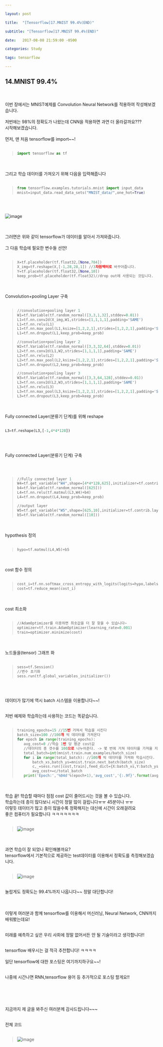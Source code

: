 ```yaml
---

layout: post

title:  "[Tensorflow]17.MNIST 99.4%(END)"

subtitle: "[Tensorflow]17.MNIST 99.4%(END)"

date:   2017-08-08 21:59:00 -0500

categories: Study

tags: tensorflow

---
```


## 14.MNIST 99.4%
<br>
<br>
이번 장에서는 MNIST예제를 Convolution Neural Network를 적용하여 작성해보겠습니다.
<br>
<br>
저번에는 98%의 정확도가 나왔는데 CNN을 적용하면 과연 더 올라갈까요???
<br>
시작해보겠습니다.
<br>
<br>
먼저, 맨 처음 tensorflow를 import~~!
<br>
<br>

>```python
>import tensorflow as tf
>```

<br>
<br>
그리고 학습 데이터를 가져오기 위해 다음을 입력해줍니다
<br>
<br>

>```python
>from tensorflow.examples.tutorials.mnist import input_data
>mnist=input_data.read_data_sets("MNIST_data/",one_hot=True)
>```

<br>
<br>

![image](/image/tensorflow_img/mn3.png)

<br>
<br>
그러면은 위와 같이 tensorflow가 데이터를 알아서 가져와줍니다.
<br>
<br>
그 다음 학습에 필요한 변수들 선언!
<br>
<br>

>```python
>X=tf.placeholder(tf.float32,[None,784])
>X_img=tf.reshape(X,[-1,28,28,1]) //3차원벡터로 바꾸어줍니다.
>Y=tf.placeholder(tf.float32,[None,10])
>keep_prob=tf.placeholder(tf.float32)//drop out에 사용되는 것입니다.
>```

<br>
<br>
Convolution+pooling Layer 구축
<br>
<br>

>```python
>//convolution+pooling layer 1
>W1=tf.Variable(tf.random_normal([3,3,1,32],stddev=0.01))
>L1=tf.nn.conv2d(X_img,W1,strides=[1,1,1,1],padding='SAME')
>L1=tf.nn.relu(L1)
>L1=tf.nn.max_pool(L1,ksize=[1,2,2,1],strides=[1,2,2,1],padding='SAME')
>L1=tf.nn.dropout(L1,keep_prob=keep_prob)
>
>//convolution+pooling layer 2
>W2=tf.Variable(tf.random_normal([3,3,32,64],stddev=0.01))
>L2=tf.nn.conv2d(L1,W2,strides=[1,1,1,1],padding='SAME')
>L2=tf.nn.relu(L2)
>L2=tf.nn.max_pool(L2,ksize=[1,2,2,1],strides=[1,2,2,1],padding='SAME')
>L2=tf.nn.dropout(L2,keep_prob=keep_prob)
>
>//convolution+pooling layer 3
>W3=tf.Variable(tf.random_normal([3,3,64,128],stddev=0.01))
>L3=tf.nn.conv2d(L2,W3,strides=[1,1,1,1],padding='SAME')
>L3=tf.nn.relu(L3)
>L3=tf.nn.max_pool(L3,ksize=[1,2,2,1],strides=[1,2,2,1],padding='SAME')
>L3=tf.nn.dropout(L3,keep_prob=keep_prob)
>
>```

<br>
<br>
Fully connected Layer(분류기 단계)를 위해 reshape
<br>
<br>

```python
L3=tf.reshape(L3,[-1,4*4*128])
```

<br>
<br>

Fully connected Layer(분류기 단계) 구축

<br>
<br>

>```python
>//Fully connected layer 1
>W4=tf.get_variable("W4",shape=[4*4*128,625],initializer=tf.contrib.layers.xavier_initializer())
>b4=tf.Variable(tf.random_normal([625]))
>L4=tf.nn.relu(tf.matmul(L3,W4)+b4)
>L4=tf.nn.dropout(L4,keep_prob=keep_prob)
>
>//output layer 
>W5=tf.get_variable("W5",shape=[625,10],initializer=tf.contrib.layers.xavier_initializer())
>b5=tf.Variable(tf.random_normal([10]))
>
>```

<br>
<br>
hypothesis 정의
<br>
<br>

>```python
>hypo=tf.matmul(L4,W5)+b5
>```

<br>
<br>
cost 함수 정의
<br>
<br>

>```python
>cost_i=tf.nn.softmax_cross_entropy_with_logits(logits=hypo,labels=Y)
>cost=tf.reduce_mean(cost_i)
>```

<br>
<br>
cost 최소화
<br>
<br>

>```python
>//AdamOptimizer를 이용하면 최솟값을 더 잘 찾을 수 있습니다~
>optimizer=tf.train.AdamOptimizer(learning_rate=0.001)
>train=optimizer.minimize(cost)
>```

<br>
<br>
노드들을(tensor) 그래프 화 
<br>
<br>

>```python
>sess=tf.Session()
>//변수 초기화
>sess.run(tf.global_variables_initializer())
>```

<br>
<br>

데이터가 많기에 역시 batch 시스템을 이용합니다~~!

<br>
저번 예제와 학습하는데 사용하는 코드는 똑같습니다.
<br>
<br>

>```python
>training_epochs=15 //15번 거쳐서 학습을 시킨다
>batch_size=100 //100개 씩 데이터를 가져온다
>for epoch in range(training_epochs): 
>    avg_cost=0 //학습 1번 당 평균 cost값
>    //데이터의 총 갯수를 100으로 나누어준다. -> 몇 번에 거쳐 데이터를 가져올 지 계산
>    total_batch=int(mnist.train.num_examples/batch_size) 
>    for i in range(total_batch): //100개 씩 데이터를 가져와 학습시킨다.
>        batch_xs,batch_ys=mnist.train.next_batch(batch_size) 
>        c,_=sess.run([cost,train],feed_dict={X:batch_xs,Y:batch_ys,keep_prob=0.7})
>        avg_cost+=c/total_batch
>    print('Epoch:','%04d'%(epoch+1),'avg_cost','{:.9f}'.format(avg_cost))
>```

<br>
<br>
학습 끝! 학습할 때마다 점점 cost 값이 줄어드시는 것을 볼 수 있습니다.
<br>
학습하는데 층이 많다보니 시간이 정말 많이 걸립니다ㅠㅠ 45분이나 ㅠㅠ
<br>
이렇듯 데이터가 많고 층이 많을수록 정확해지는 대신에 시간이 오래걸려요
<br>
좋은 컴퓨터가 필요합니다 ㅋㅋㅋㅋㅋㅋㅋ
<br>
<br>

>![image](/image/tensorflow_img/cnn2.png)

<br>
<br>
과연 학습이 잘 되었나 확인해볼까요? 
<br>
tensorflow에서 기본적으로 제공하는 test데이터를 이용해서 정확도를 측정해보겠습니다.
<br>
<br>

>![image](/image/tensorflow_img/cnn3.png)

<br>
놀랍게도 정확도는 99.4%까지 나옵니다~~ 정말 대단합니다! 
<br>
<br>
<br>
<br>
이렇게 여러분과 함께 tensorflow를 이용해서 머신러닝, Neural Network, CNN까지 배워봤는데요!
<br>
<br>

미래를 예측하고 싶은 우리 사회에 정말 없어서든 안 될 기술이라고 생각합니다!!

<br>
tensorflow 배우시는 걸 적극 추천합니다! ㅋㅋㅋㅋ
<br>
<br>
일단 tensorflow에 대한 포스팅은 여기까지하구요~~!
<br>
<br>

나중에 시간나면 RNN,tensorflow 용어 등 추가적으로 포스팅 할게요!!
<br>
<br>
<br>
<br>
<br>
<br>
지금까지 제 글을 봐주신 여러분께 감사드립니다~~~
<br>
<br>

전체 코드
<br>
<br>

>![image](/image/tensorflow_img/cnn1.png)


